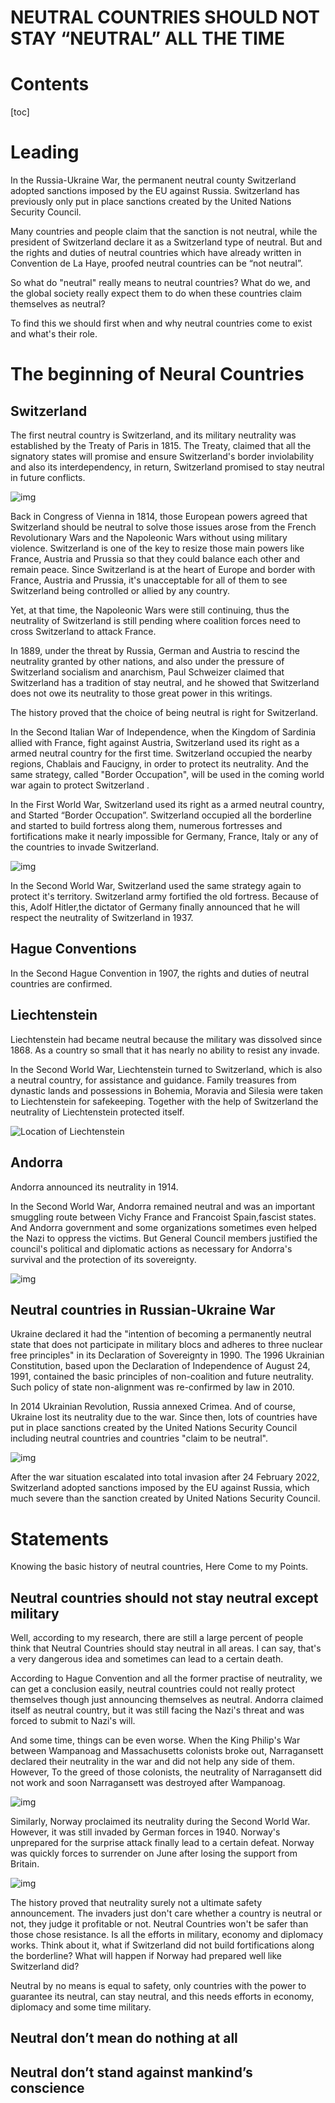 # NEUTRAL COUNTRIES SHOULD NOT STAY “NEUTRAL” ALL THE TIME

# Contents

[toc]

# Leading

In the Russia-Ukraine War, the permanent neutral county Switzerland adopted sanctions imposed by the EU against Russia. Switzerland has previously only put in place sanctions created by the United Nations Security Council. 

Many countries and people claim that the sanction is not neutral, while the president of Switzerland declare it as a Switzerland type of neutral. But and the rights and duties of neutral countries which have already written in Convention de La Haye, proofed neutral countries can be “not neutral”.

So what do "neutral" really means to neutral countries? What do we, and the global society really expect them to do when these countries claim themselves as neutral?

To find this we should first when and why neutral countries come to exist and what's their role.

# The beginning of Neural Countries

## Switzerland

The first neutral country is Switzerland, and its military neutrality was established by the Treaty of Paris in 1815. The Treaty, claimed that all the signatory states will promise and ensure Switzerland's border inviolability and also its interdependency, in return, Switzerland promised to stay neutral in future conflicts. 

![img](assets/1024px-Schweiz_Wiener_Kongress.png)

Back in Congress of Vienna in 1814, those European powers agreed that Switzerland should be neutral to solve those issues arose from the French Revolutionary Wars and the Napoleonic Wars without using military violence. Switzerland is one of the key to resize those main powers like France, Austria and Prussia so that they could balance each other and remain peace. Since Switzerland is at the heart of Europe and border with France, Austria and Prussia, it's unacceptable for all of them  to see Switzerland being controlled or allied by any country. 

Yet, at that time, the Napoleonic Wars were still continuing, thus the neutrality of Switzerland is still pending where coalition forces need to cross Switzerland to attack France.

In 1889, under the threat by Russia, German and Austria to rescind the neutrality granted by other nations, and also under the pressure of Switzerland socialism and anarchism, Paul Schweizer claimed that Switzerland has a tradition of stay neutral, and he showed that Switzerland does not owe its neutrality to those great power in this writings.

The history proved that the choice of being neutral is right for Switzerland. 

In the Second Italian War of Independence, when the Kingdom of Sardinia allied with France, fight against Austria, Switzerland used its right as a armed neutral country for the first time. Switzerland occupied the nearby regions, Chablais and Faucigny, in order to protect its neutrality. And the same strategy, called "Border Occupation", will be used in the coming world war again to protect Switzerland .

In the First World War, Switzerland used its right as a armed neutral country, and Started “Border Occupation”. Switzerland occupied all the borderline and started to build fortress along them, numerous fortresses and fortifications make it nearly impossible for Germany, France, Italy or any of the countries to invade Switzerland. 

![img](assets/1024px-Map_Europe_alliances_1914-en.svg.png)

In the Second World War, Switzerland used the same strategy again to protect it's territory. Switzerland army fortified the old fortress. Because of this, Adolf Hitler,the dictator of Germany finally announced that he will  respect the neutrality of Switzerland in 1937.

## Hague Conventions

In the Second Hague Convention in 1907, the rights and duties of neutral countries are confirmed.

## Liechtenstein

Liechtenstein had became neutral because the military was dissolved since 1868. As a country so small that it has nearly no ability to resist any invade. 

In the Second World War, Liechtenstein turned to Switzerland, which is also a neutral country, for assistance and guidance. Family treasures from dynastic lands and possessions in Bohemia, Moravia and Silesia were taken to Liechtenstein for safekeeping. Together with the help of Switzerland the neutrality of Liechtenstein protected itself.

![Location of Liechtenstein](assets/800px-Liechtenstein_-_Location_Map_(2013)_-_LIE_-_UNOCHA.svg.png)

## Andorra

Andorra announced its neutrality in 1914.

In the Second World War, Andorra remained neutral and was an important smuggling route between Vichy France and Francoist Spain,fascist states. And Andorra government and some organizations sometimes even helped the Nazi to oppress the victims. But General Council members justified the council's political and diplomatic actions as necessary for Andorra's survival and the protection of its sovereignty.

![img](assets/Andorramap.png)

## Neutral countries in Russian-Ukraine War

Ukraine declared it had the "intention of becoming a permanently neutral state that does not participate in military blocs and adheres to three nuclear free principles" in its Declaration of Sovereignty in 1990. The 1996 Ukrainian Constitution, based upon the Declaration of Independence of August 24, 1991, contained the basic principles of non-coalition and future neutrality. Such policy of state non-alignment was re-confirmed by law in 2010.

In 2014 Ukrainian Revolution, Russia annexed Crimea. And of course, Ukraine lost its neutrality due to the war. Since then, lots of countries have put in place sanctions created by the United Nations Security Council including neutral countries and countries "claim to be neutral".

![img](assets/800px-Map_of_Ukraine_with_Cities.png)

After the war situation escalated into total invasion after 24 February 2022,  Switzerland adopted sanctions imposed by the EU against Russia, which much severe than the sanction created by United Nations Security Council.

# Statements

Knowing the basic history of neutral countries, Here Come to my Points.

## Neutral countries should not stay neutral except military

Well, according to my research, there are still a large percent of people think that Neutral Countries should stay neutral in all areas. I can say, that's a very dangerous idea and sometimes can lead to a certain death. 

According to Hague Convention and all the former practise of neutrality, we can get a conclusion easily, neutral countries could not really protect themselves though just announcing themselves as neutral. Andorra claimed itself as neutral country, but it was still facing the Nazi's threat and was forced to submit to Nazi's will.

And some time, things can be even worse. When the King Philip's War  between Wampanoag and Massachusetts colonists broke out, Narragansett declared their neutrality in the war and did not help any side of them. However, To the greed of those colonists, the neutrality of Narragansett did not work and soon Narragansett was destroyed after Wampanoag. 

![img](assets/Philip_King_of_Mount_Hope_by_Paul_Revere.jpeg)

Similarly, Norway proclaimed its neutrality during the Second World War. However, it was still invaded by German forces in 1940. Norway's unprepared for the surprise attack finally lead to a certain defeat. Norway was quickly forces to surrender on June after losing the support from Britain. 

![img](assets/1024px-Bombingen_av_Kristiansund%2C_1940%2C_Riksarkivet%2C_Arkivreferanse_PA_1667U2_050.jpg)

The history proved that neutrality surely not a ultimate safety announcement. The invaders just don't care whether a country is neutral or not, they judge it profitable or not. Neutral Countries won't be safer than those chose resistance. Is all the efforts in military, economy and diplomacy works. Think about it, what if Switzerland did not build fortifications along the borderline? What will  happen if Norway had prepared well like Switzerland did?

Neutral by no means is equal to safety, only countries with the power to guarantee its neutral, can stay neutral, and this needs efforts in economy, diplomacy and some time military.

## Neutral don’t mean do nothing at all



## Neutral don’t stand against mankind’s conscience
